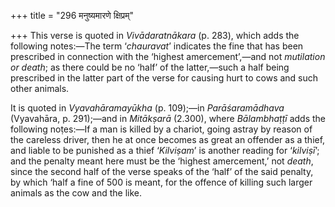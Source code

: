 +++
title = "296 मनुष्यमारणे क्षिप्रम्"

+++
This verse is quoted in *Vivādaratnākara* (p. 283), which adds the
following notes:—The term ‘*chauravat*’ indicates the fine that has been
prescribed in connection with the ‘highest amercement’,—and not
*mutilation or death*; as there could be no ‘half’ of the latter,—such a
half being prescribed in the latter part of the verse for causing hurt
to cows and such other animals.

It is quoted in *Vyavahāramayūkha* (p. 109);—in *Parāśaramādhava*
(Vyavahāra, p. 291);—and in *Mitākṣarā* (2.300), where *Bālambhaṭṭī*
adds the following noṭes:—If a man is killed by a chariot, going astray
by reason of the careless driver, then he at once becomes as great an
offender as a thief, and liable to be punished as a thief ‘*Kilviṣam*’
is another reading for ‘*kilviṣī*’; and the penalty meant here must be
the ‘highest amercement,’ not *death*, since the second half of the
verse speaks of the ‘half’ of the said penalty, by which ‘half a fine of
500 is meant, for the offence of killing such larger animals as the cow
and the like.


